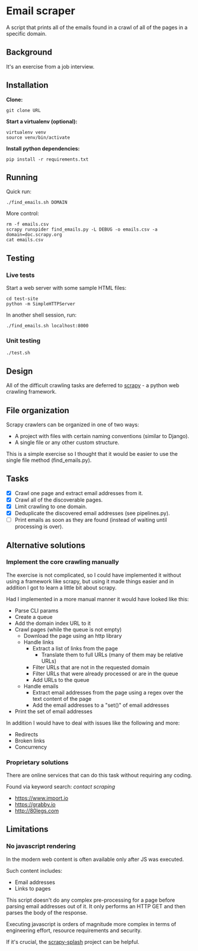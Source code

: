 # Email scraper

A script that prints all of the emails found in a crawl of all of the pages in a specific domain.

## Background

It's an exercise from a job interview.

## Installation

**Clone:**

```
git clone URL
```

**Start a virtualenv (optional):**

```
virtualenv venv
source venv/bin/activate
```

**Install python dependencies:**

```
pip install -r requirements.txt
```

## Running

Quick run:
```
./find_emails.sh DOMAIN
```

More control:
```
rm -f emails.csv
scrapy runspider find_emails.py -L DEBUG -o emails.csv -a domain=doc.scrapy.org
cat emails.csv
```

## Testing

### Live tests

Start a web server with some sample HTML files:
```
cd test-site
python -m SimpleHTTPServer
```

In another shell session, run:

```
./find_emails.sh localhost:8000
```

### Unit testing

```
./test.sh
```

## Design

All of the difficult crawling tasks are deferred to
[scrapy](http://scrapy.org/) - a python web crawling framework.

## File organization

Scrapy crawlers can be organized in one of two ways:

- A project with files with certain naming conventions (similar to Django).
- A single file or any other custom structure.

This is a simple exercise so I thought that it would be easier
to use the single file method (find_emails.py).

## Tasks

- [X] Crawl one page and extract email addresses from it.
- [X] Crawl all of the discoverable pages.
- [X] Limit crawling to one domain.
- [X] Deduplicate the discovered email addresses (see pipelines.py).
- [ ] Print emails as soon as they are found (instead of waiting until processing is over).

## Alternative solutions

### Implement the core crawling manually

The exercise is not complicated, so I could have implemented it
without using a framework like scrapy, but using it made things
easier and in addition I got to learn a little bit about scrapy.

Had I implemented in a more manual manner it would have looked like this:

- Parse CLI params
- Create a queue
- Add the domain index URL to it
- Crawl pages (while the queue is not empty)
    - Download the page using an http library
    - Handle links
        - Extract a list of links from the page
            - Translate them to full URLs (many of them may be relative URLs)
        - Filter URLs that are not in the requested domain
        - Filter URLs that were already processed or are in the queue
        - Add URLs to the queue
    - Handle emails
        - Extract email addresses from the page using a regex over the text content of the page
        - Add the email addresses to a "set()" of email addresses
- Print the set of email addresses

In addition I would have to deal with issues like the following and more:

- Redirects
- Broken links
- Concurrency

### Proprietary solutions

There are online services that can do this task without requiring any coding.

Found via keyword search: *contact scraping*

* https://www.import.io
* https://grabby.io
* http://80legs.com

## Limitations

### No javascript rendering

In the modern web content is often available only after JS was executed.

Such content includes:
- Email addresses
- Links to pages

This script doesn't do any complex pre-processing for a page before
parsing email addresses out of it. It only performs an HTTP GET and
 then parses the body of the response.

Executing javascript is orders of magnitude more complex in terms
of engineering effort, resource requirements and security.

If it's crucial, the [scrapy-splash](https://github.com/scrapy-plugins/scrapy-splash)
project can be helpful.
